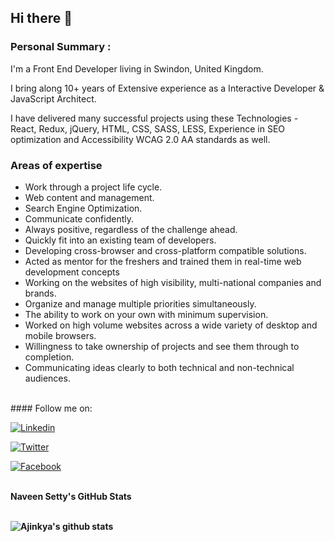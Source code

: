 ## Hi there 👋

### Personal Summary :

I'm a Front End Developer living in Swindon, United Kingdom.

I bring along 10+ years of Extensive experience as a Interactive Developer & JavaScript Architect.

I have delivered many successful projects using these Technologies - React, Redux, jQuery, HTML, CSS, SASS, LESS, Experience in SEO optimization and Accessibility WCAG 2.0 AA standards as well.

### Areas of expertise
 
* Work through a project life cycle.
* Web content and management.
* Search Engine Optimization.
* Communicate confidently.
* Always positive, regardless of the challenge ahead.
* Quickly fit into an existing team of developers.
* Developing cross-browser and cross-platform compatible solutions.
* Acted as mentor for the freshers and trained them in real-time web development concepts
* Working on the websites of high visibility, multi-national companies and brands.
* Organize and manage multiple priorities simultaneously.
* The ability to work on your own with minimum supervision.
* Worked on high volume websites across a wide variety of desktop and mobile browsers.
* Willingness to take ownership of projects and see them through to completion.
* Communicating ideas clearly to both technical and non-technical audiences.	
<br/>
#### Follow me on:
<br/>

[![Linkedin](https://img.shields.io/badge/Linkedin-Naveen%20Setty-0077b5?style=for-the-badge&logo=Linkedin&logoColor=white)](https://www.linkedin.com/in/naveenkumarpg/)

[![Twitter](https://img.shields.io/badge/Twitter-@naveenkumarpg-brightgreen?style=for-the-badge&logo=Twitter&logoColor=white)](https://twitter.com/naveenkumapg) 

[![Facebook](https://img.shields.io/badge/Facebook-Naveen%20Setty-4267b2?style=for-the-badge&logo=Facebook&logoColor=white)](https://www.facebook.com/naveenkumarpg.19/)

<br/>

<summary>
    <b>Naveen Setty's GitHub Stats<b>
</summary>
<br>

![Ajinkya's github stats](https://github-readme-stats.vercel.app/api?username=naveenkumarpg&show_icons=true)



